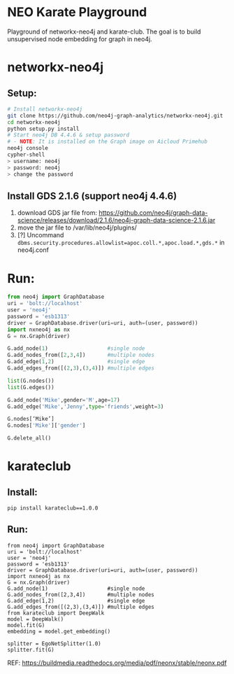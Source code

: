 # NEO Karate Playground

Playground of networkx-neo4j and karate-club. The goal is to build unsupervised node embedding for graph in neo4j. 

# networkx-neo4j

## Setup: 
```bash
# Install networkx-neo4j
git clone https://github.com/neo4j-graph-analytics/networkx-neo4j.git
cd networkx-neo4j
python setup.py install
# Start neo4j DB 4.4.6 & setup password
# - NOTE: It is installed on the Graph image on Aicloud Primehub
neo4j console
cypher-shell
> username: neo4j 
> password: neo4j
> change the password
```
## Install GDS 2.1.6 (support neo4j 4.4.6)
1. download GDS jar file from: https://github.com/neo4j/graph-data-science/releases/download/2.1.6/neo4j-graph-data-science-2.1.6.jar
2. move the jar file to /var/lib/neo4j/plugins/
3. [?] Uncommand `dbms.security.procedures.allowlist=apoc.coll.*,apoc.load.*,gds.*` in neo4j.conf

# Run: 
```python
from neo4j import GraphDatabase
uri = 'bolt://localhost'
user = 'neo4j'
password = 'esb1313'
driver = GraphDatabase.driver(uri=uri, auth=(user, password))
import nxneo4j as nx
G = nx.Graph(driver)

G.add_node(1)                   #single node
G.add_nodes_from([2,3,4])       #multiple nodes
G.add_edge(1,2)                 #single edge
G.add_edges_from([(2,3),(3,4)]) #multiple edges

list(G.nodes())
list(G.edges())

G.add_node('Mike',gender='M',age=17)
G.add_edge('Mike','Jenny',type='friends',weight=3)

G.nodes[‘Mike’]
G.nodes['Mike']['gender']

G.delete_all()
```
# karateclub 

## Install: 
```
pip install karateclub==1.0.0
```
## Run:
```
from neo4j import GraphDatabase
uri = 'bolt://localhost'
user = 'neo4j'
password = 'esb1313'
driver = GraphDatabase.driver(uri=uri, auth=(user, password))
import nxneo4j as nx
G = nx.Graph(driver)
G.add_node(1)                   #single node
G.add_nodes_from([2,3,4])       #multiple nodes
G.add_edge(1,2)                 #single edge
G.add_edges_from([(2,3),(3,4)]) #multiple edges
from karateclub import DeepWalk
model = DeepWalk()
model.fit(G)
embedding = model.get_embedding()

splitter = EgoNetSplitter(1.0)
splitter.fit(G)

```


REF: https://buildmedia.readthedocs.org/media/pdf/neonx/stable/neonx.pdf

